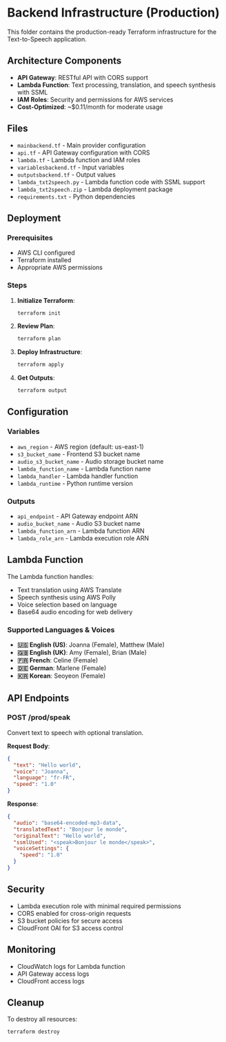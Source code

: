 # Backend Infrastructure (Production)

This folder contains the production-ready Terraform infrastructure for the Text-to-Speech application.

## Architecture Components

- **API Gateway**: RESTful API with CORS support
- **Lambda Function**: Text processing, translation, and speech synthesis with SSML
- **IAM Roles**: Security and permissions for AWS services
- **Cost-Optimized**: ~$0.11/month for moderate usage

## Files

- `mainbackend.tf` - Main provider configuration
- `api.tf` - API Gateway configuration with CORS
- `lambda.tf` - Lambda function and IAM roles
- `variablesbackend.tf` - Input variables
- `outputsbackend.tf` - Output values
- `lambda_txt2speech.py` - Lambda function code with SSML support
- `lambda_txt2speech.zip` - Lambda deployment package
- `requirements.txt` - Python dependencies

## Deployment

### Prerequisites

- AWS CLI configured
- Terraform installed
- Appropriate AWS permissions

### Steps

1. **Initialize Terraform**:
   ```bash
   terraform init
   ```

2. **Review Plan**:
   ```bash
   terraform plan
   ```

3. **Deploy Infrastructure**:
   ```bash
   terraform apply
   ```

4. **Get Outputs**:
   ```bash
   terraform output
   ```

## Configuration

### Variables

- `aws_region` - AWS region (default: us-east-1)
- `s3_bucket_name` - Frontend S3 bucket name
- `audio_s3_bucket_name` - Audio storage bucket name
- `lambda_function_name` - Lambda function name
- `lambda_handler` - Lambda handler function
- `lambda_runtime` - Python runtime version

### Outputs

- `api_endpoint` - API Gateway endpoint ARN
- `audio_bucket_name` - Audio S3 bucket name
- `lambda_function_arn` - Lambda function ARN
- `lambda_role_arn` - Lambda execution role ARN

## Lambda Function

The Lambda function handles:
- Text translation using AWS Translate
- Speech synthesis using AWS Polly
- Voice selection based on language
- Base64 audio encoding for web delivery

### Supported Languages & Voices

- **🇺🇸 English (US)**: Joanna (Female), Matthew (Male)
- **🇬🇧 English (UK)**: Amy (Female), Brian (Male)
- **🇫🇷 French**: Celine (Female)
- **🇩🇪 German**: Marlene (Female)
- **🇰🇷 Korean**: Seoyeon (Female)

## API Endpoints

### POST /prod/speak

Convert text to speech with optional translation.

**Request Body**:
```json
{
  "text": "Hello world",
  "voice": "Joanna",
  "language": "fr-FR",
  "speed": "1.0"
}
```

**Response**:
```json
{
  "audio": "base64-encoded-mp3-data",
  "translatedText": "Bonjour le monde",
  "originalText": "Hello world",
  "ssmlUsed": "<speak>Bonjour le monde</speak>",
  "voiceSettings": {
    "speed": "1.0"
  }
}
```

## Security

- Lambda execution role with minimal required permissions
- CORS enabled for cross-origin requests
- S3 bucket policies for secure access
- CloudFront OAI for S3 access control

## Monitoring

- CloudWatch logs for Lambda function
- API Gateway access logs
- CloudFront access logs

## Cleanup

To destroy all resources:
```bash
terraform destroy
```